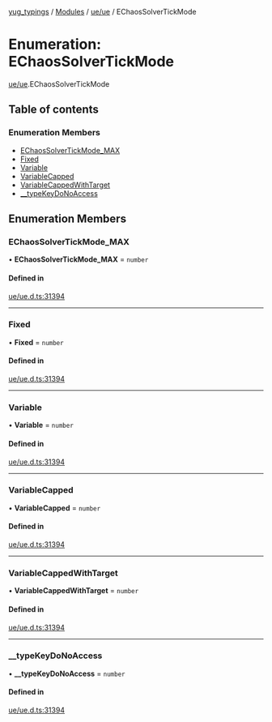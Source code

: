 [yug_typings](../README.md) / [Modules](../modules.md) / [ue/ue](../modules/ue_ue.md) / EChaosSolverTickMode

# Enumeration: EChaosSolverTickMode

[ue/ue](../modules/ue_ue.md).EChaosSolverTickMode

## Table of contents

### Enumeration Members

- [EChaosSolverTickMode\_MAX](ue_ue.EChaosSolverTickMode.md#echaossolvertickmode_max)
- [Fixed](ue_ue.EChaosSolverTickMode.md#fixed)
- [Variable](ue_ue.EChaosSolverTickMode.md#variable)
- [VariableCapped](ue_ue.EChaosSolverTickMode.md#variablecapped)
- [VariableCappedWithTarget](ue_ue.EChaosSolverTickMode.md#variablecappedwithtarget)
- [\_\_typeKeyDoNoAccess](ue_ue.EChaosSolverTickMode.md#__typekeydonoaccess)

## Enumeration Members

### EChaosSolverTickMode\_MAX

• **EChaosSolverTickMode\_MAX** = `number`

#### Defined in

[ue/ue.d.ts:31394](https://github.com/YugMetaverse/yug_typings/blob/25cad34/ue/ue.d.ts#L31394)

___

### Fixed

• **Fixed** = `number`

#### Defined in

[ue/ue.d.ts:31394](https://github.com/YugMetaverse/yug_typings/blob/25cad34/ue/ue.d.ts#L31394)

___

### Variable

• **Variable** = `number`

#### Defined in

[ue/ue.d.ts:31394](https://github.com/YugMetaverse/yug_typings/blob/25cad34/ue/ue.d.ts#L31394)

___

### VariableCapped

• **VariableCapped** = `number`

#### Defined in

[ue/ue.d.ts:31394](https://github.com/YugMetaverse/yug_typings/blob/25cad34/ue/ue.d.ts#L31394)

___

### VariableCappedWithTarget

• **VariableCappedWithTarget** = `number`

#### Defined in

[ue/ue.d.ts:31394](https://github.com/YugMetaverse/yug_typings/blob/25cad34/ue/ue.d.ts#L31394)

___

### \_\_typeKeyDoNoAccess

• **\_\_typeKeyDoNoAccess** = `number`

#### Defined in

[ue/ue.d.ts:31394](https://github.com/YugMetaverse/yug_typings/blob/25cad34/ue/ue.d.ts#L31394)
